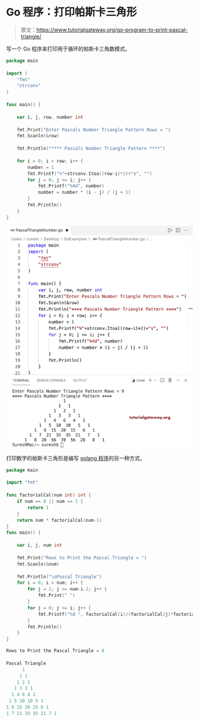 # Go 程序：打印帕斯卡三角形

> 原文：<https://www.tutorialgateway.org/go-program-to-print-pascal-triangle/>

写一个 Go 程序来打印用于循环的帕斯卡三角数模式。

```go
package main

import (
	"fmt"
	"strconv"
)

func main() {

	var i, j, row, number int

	fmt.Print("Enter Pascals Number Triangle Pattern Rows = ")
	fmt.Scanln(&row)

	fmt.Println("**** Pascals Number Triangle Pattern ****")

	for i = 0; i < row; i++ {
		number = 1
		fmt.Printf("%"+strconv.Itoa((row-i)*2)+"s", "")
		for j = 0; j <= i; j++ {
			fmt.Printf("%4d", number)
			number = number * (i - j) / (j + 1)
		}
		fmt.Println()
	}
}
```

![Go Program to Print Pascal Triangle](img/d0245e623b5a4f5624f7ce85e7f50509.png)

打印数字的帕斯卡三角形是编写 [golang 程序](https://www.tutorialgateway.org/go-programs/)的另一种方式。

```go
package main

import "fmt"

func factorialCal(num int) int {
	if num == 0 || num == 1 {
		return 1
	}
	return num * factorialCal(num-1)
}
func main() {

	var i, j, num int

	fmt.Print("Rows to Print the Pascal Triangle = ")
	fmt.Scanln(&num)

	fmt.Println("\nPascal Triangle")
	for i = 0; i < num; i++ {
		for j = 1; j <= num-i-2; j++ {
			fmt.Print(" ")
		}
		for j = 0; j <= i; j++ {
			fmt.Printf("%d ", factorialCal(i)/(factorialCal(j)*factorialCal(i-j)))
		}
		fmt.Println()
	}
}
```

```go
Rows to Print the Pascal Triangle = 8

Pascal Triangle
      1 
     1 1 
    1 2 1 
   1 3 3 1 
  1 4 6 4 1 
 1 5 10 10 5 1 
1 6 15 20 15 6 1 
1 7 21 35 35 21 7 1 
```